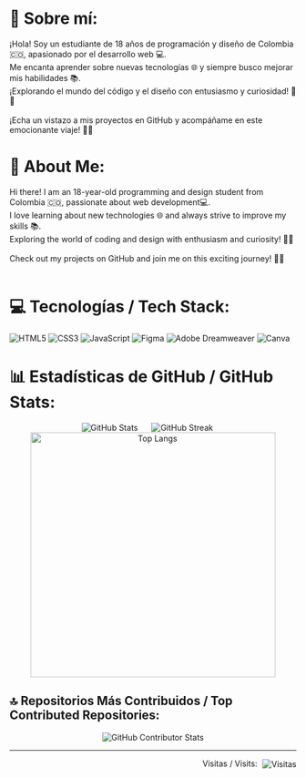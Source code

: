 # 💫 Sobre mí:
¡Hola! Soy un estudiante de 18 años de programación y diseño de Colombia 🇨🇴, apasionado por el desarrollo web 💻. <br>
Me encanta aprender sobre nuevas tecnologías 🌐 y siempre busco mejorar mis habilidades 📚. <br>¡Explorando el mundo del código y el diseño con entusiasmo y curiosidad! 🚀✨<br><br>¡Echa un vistazo a mis proyectos en GitHub y acompáñame en este emocionante viaje! 👨‍💻<br>

# 💫 About Me:
Hi there! I am an 18-year-old programming and design student from Colombia 🇨🇴, passionate about web development💻. <br>
I love learning about new technologies 🌐 and always strive to improve my skills 📚. <br>Exploring the world of coding and design with enthusiasm and curiosity! 🚀✨<br><br>Check out my projects on GitHub and join me on this exciting journey! 👨‍💻<br><br>

# 💻 Tecnologías / Tech Stack:
![HTML5](https://img.shields.io/badge/html5-%23E34F26.svg?style=flat&logo=html5&logoColor=white&labelColor=2c3e50&logoWidth=20&labelPadding=5)
![CSS3](https://img.shields.io/badge/css3-%231572B6.svg?style=flat&logo=css3&logoColor=white&labelColor=2c3e50&logoWidth=20&labelPadding=5)
![JavaScript](https://img.shields.io/badge/javascript-%23323330.svg?style=flat&logo=javascript&logoColor=%23F7DF1E&labelColor=2c3e50&logoWidth=20&labelPadding=5)
![Figma](https://img.shields.io/badge/figma-%23F24E1E.svg?style=flat&logo=figma&logoColor=white&labelColor=2c3e50&logoWidth=20&labelPadding=5)
![Adobe Dreamweaver](https://img.shields.io/badge/Adobe%20Dreamweaver-FF61F6.svg?style=flat&logo=Adobe%20Dreamweaver&logoColor=white&labelColor=2c3e50&logoWidth=20&labelPadding=5)
![Canva](https://img.shields.io/badge/Canva-%2300C4CC.svg?style=flat&logo=Canva&logoColor=white&labelColor=2c3e50&logoWidth=20&labelPadding=5)

# 📊 Estadísticas de GitHub / GitHub Stats:
<div align="center">
  <img src="https://github-readme-stats.vercel.app/api?username=Wilfram&theme=vue-dark&hide_border=false&include_all_commits=false&count_private=false" alt="GitHub Stats" style="margin-right: 20px;">
  <img src="https://github-readme-streak-stats.herokuapp.com/?user=Wilfram&theme=vue-dark&hide_border=false" alt="GitHub Streak" style="margin-right: 20px;">
</div>
<div align="center">
  <img src="https://github-readme-stats.vercel.app/api/top-langs/?username=Wilfram&theme=vue-dark&hide_border=false&include_all_commits=false&count_private=false&layout=compact&langs_count=6" alt="Top Langs" style="width: 430px;">
</div>

## 🔝 Repositorios Más Contribuidos / Top Contributed Repositories:
<div align="center">
  <img src="https://github-contributor-stats.vercel.app/api?username=Wilfram&limit=5&theme=vue-dark&combine_all_yearly_contributions=true" alt="GitHub Contributor Stats">
</div>
<hr>
<div align="right">
    <div>
        <span style="margin-right: 5px;">Visitas / Visits:</span>
            <img src="https://visitcount.itsvg.in/api?id=Wilfram&icon=2&color=8" alt="Visitas" style="vertical-align: middle;">
    </div>
</div>

<!-- Proudly created with GPRM ( https://gprm.itsvg.in ) and edited by Wil -->
